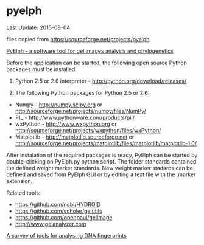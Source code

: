 # pyelph



Last Update: 2015-08-04


files copied from https://sourceforge.net/projects/pyelph

[PyElph - a software tool for gel images analysis and phylogenetics](https://bmcbioinformatics.biomedcentral.com/articles/10.1186/1471-2105-13-9)

Before the application can be started, the following open source Python packages must be installed:

1. Python 2.5 or 2.6 interpreter - http://python.org/download/releases/

2. The following Python packages for Python 2.5 or 2.6:

- Numpy - http://numpy.scipy.org or http://sourceforge.net/projects/numpy/files/NumPy/
- PIL - http://www.pythonware.com/products/pil/
- wxPython - http://www.wxpython.org or http://sourceforge.net/projects/wxpython/files/wxPython/
- Matplotlib - http://matplotlib.sourceforge.net or http://sourceforge.net/projects/matplotlib/files/matplotlib/matplotlib-1.0/

After instalation of the required packages is ready, PyElph can be started by double-clicking on PyElph.py python script. 
The folder standards contained the defined weight marker standards. New weight marker stadards can be defined and saved from 
PyElph GUI or by editing a text file with the .marker extension.


Related tools:

- https://github.com/ncbi/HYDROID
- https://github.com/scholer/gelutils
- https://github.com/openpaul/gelImage
- http://www.gelanalyzer.com


[A survey of tools for analysing DNA fingerprints](https://pubmed.ncbi.nlm.nih.gov/25825453)
